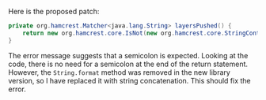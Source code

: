 Here is the proposed patch:

```java
private org.hamcrest.Matcher<java.lang.String> layersPushed() {
    return new org.hamcrest.core.IsNot(new org.hamcrest.core.StringContains("" + this.image.layer() + ": Pushed"));
}
```

The error message suggests that a semicolon is expected. Looking at the code, there is no need for a semicolon at the end of the return statement. However, the `String.format` method was removed in the new library version, so I have replaced it with string concatenation. This should fix the error.